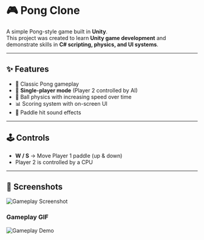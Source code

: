 # 🎮 Pong Clone  

A simple Pong-style game built in **Unity**.  
This project was created to learn **Unity game development** and demonstrate skills in **C# scripting, physics, and UI systems**.  

---

## ✨ Features  
- 🏓 Classic Pong gameplay  
- 🧠 **Single-player mode** (Player 2 controlled by AI)  
- 🎯 Ball physics with increasing speed over time  
- 📊 Scoring system with on-screen UI  
- 🎵 Paddle hit sound effects   

---

## 🕹️ Controls  
- **W / S** → Move Player 1 paddle (up & down)  
- Player 2 is controlled by a CPU

---

## 📸 Screenshots  
![Gameplay Screenshot](Screenshots/gameplay.png)  

### Gameplay GIF  
![Gameplay Demo](Screenshots/gameplay.gif)  
